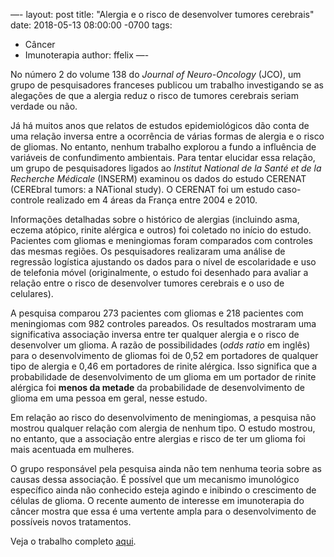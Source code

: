 —-
layout: post 
title: "Alergia e o risco de desenvolver tumores cerebrais"
date: 2018-05-13 08:00:00 -0700
tags:
  - Câncer
  - Imunoterapia
author: ffelix
—-

No número 2 do volume 138 do _Journal of Neuro-Oncology_ (JCO), um grupo de pesquisadores franceses publicou um trabalho investigando se as alegações de que a alergia reduz o risco de tumores cerebrais seriam verdade ou não.
<!--more-->
Já há muitos anos que relatos de estudos epidemiológicos dão conta de uma relação inversa entre a ocorrência de várias formas de alergia e o risco de gliomas. No entanto, nenhum trabalho explorou a fundo a influência de variáveis de confundimento ambientais. Para tentar elucidar essa relação, um grupo de pesquisadores ligados ao _Institut National de la Santé et de la Recherche Médicale_ (INSERM) examinou os dados do estudo CERENAT (CEREbral tumors: a NATional study). O CERENAT foi um estudo caso-controle realizado em 4 áreas da França entre 2004 e 2010.

Informações detalhadas sobre o histórico de alergias (incluindo asma, eczema atópico, rinite alérgica e outros) foi coletado no início do estudo. Pacientes com gliomas e meningiomas foram comparados com controles das mesmas regiões. Os pesquisadores realizaram uma análise de regressão logística ajustando os dados para o nível de escolaridade e uso de telefonia móvel (originalmente, o estudo foi desenhado para avaliar a relação entre o risco de desenvolver tumores cerebrais e o uso de celulares).

A pesquisa comparou 273 pacientes com gliomas e 218 pacientes com meningiomas com 982 controles pareados. Os resultados mostraram uma significativa associação inversa entre ter qualquer alergia e o risco de desenvolver um glioma. A razão de possibilidades (_odds ratio_ em inglês) para o desenvolvimento de gliomas foi de 0,52 em portadores de qualquer tipo de alergia e 0,46 em portadores de rinite alérgica. Isso significa que a probabilidade de desenvolvimento de um glioma em um portador de rinite alérgica foi **menos da metade** da probabilidade de desenvolvimento de glioma em uma pessoa em geral, nesse estudo.

Em relação ao risco do desenvolvimento de meningiomas, a pesquisa não mostrou qualquer relação com alergia de nenhum tipo. O estudo mostrou, no entanto, que a associação entre alergias e risco de ter um glioma foi mais acentuada em mulheres.

O grupo responsável pela pesquisa ainda não tem nenhuma teoria sobre as causas dessa associação. É possível que um mecanismo imunológico específico ainda não conhecido esteja agindo e inibindo o crescimento de células de glioma. O recente aumento de interesse em imunoterapia do câncer mostra que essa é uma vertente ampla para o desenvolvimento de possíveis novos tratamentos.

Veja o trabalho completo [aqui](http://bit.ly/fhcflxSg).